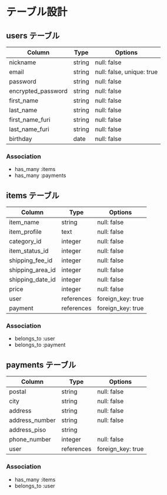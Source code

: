 # テーブル設計

## users テーブル

| Column            | Type        | Options                   |
| ----------------- | ----------- | ------------------------- |
| nickname          | string      | null: false               |
| email             | string      | null: false, unique: true |
| password          | string      | null: false               |
|encrypted_password | string      | null: false               |
| first_name        | string      | null: false               |
| last_name         | string      | null: false               |
| first_name_furi   | string      | null: false               |
| last_name_furi    | string      | null: false               |
| birthday          | date        | null: false               |

### Association

- has_many :items
- has_many :payments

## items テーブル

| Column           | Type        | Options              |
| ---------------- | ----------- | -------------------- |
| item_name        | string      | null: false          |
| item_profile     | text        | null: false          |
| category_id      | integer     | null: false          |
| item_status_id   | integer     | null: false          |
| shipping_fee_id  | integer     | null: false          |
| shipping_area_id | integer     | null: false          |
| shipping_date_id | integer     | null: false          |
| price            | integer     | null: false          |
| user             | references  | foreign_key: true    |
| payment          | references  | foreign_key: true    |

### Association

- belongs_to :user
- belongs_to :payment

## payments テーブル

| Column          | Type        | Options              |
| --------------- | ----------- | -------------------- |
| postal          | string      | null: false          |
| city            | string      | null: false          |
| address         | string      | null: false          |
| address_number  | string      | null: false          |
| address_piso    | string      |                      |
| phone_number    | integer     | null: false          |
| user            | references  | foreign_key: true    |

### Association

- has_many :items
- belongs_to :user

